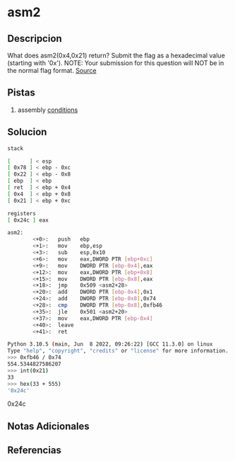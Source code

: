 # asm2

## Descripcion
What does asm2(0x4,0x21) return? Submit the flag as a hexadecimal value (starting with '0x'). NOTE: Your submission for this question will NOT be in the normal flag format. [Source](https://jupiter.challenges.picoctf.org/static/7e3eb2f90200ac88126f62ceb4bc3948/test.S)

## Pistas
1. assembly [conditions](https://www.tutorialspoint.com/assembly_programming/assembly_conditions.htm)

## Solucion 
```bash
stack

[      ] < esp
[ 0x78 ] < ebp - 0xc
[ 0x22 ] < ebp - 0x8
[ ebp  ] < ebp
[ ret  ] < ebp + 0x4
[ 0x4  ] < ebp + 0x8
[ 0x21 ] < ebp + 0xc

registers
[ 0x24c ] eax

asm2:
        <+0>:   push   ebp
        <+1>:   mov    ebp,esp
        <+3>:   sub    esp,0x10
        <+6>:   mov    eax,DWORD PTR [ebp+0xc]
        <+9>:   mov    DWORD PTR [ebp-0x4],eax
        <+12>:  mov    eax,DWORD PTR [ebp+0x8]
        <+15>:  mov    DWORD PTR [ebp-0x8],eax
        <+18>:  jmp    0x509 <asm2+28>
        <+20>:  add    DWORD PTR [ebp-0x4],0x1
        <+24>:  add    DWORD PTR [ebp-0x8],0x74
        <+28>:  cmp    DWORD PTR [ebp-0x8],0xfb46
        <+35>:  jle    0x501 <asm2+20>
        <+37>:  mov    eax,DWORD PTR [ebp-0x4]
        <+40>:  leave  
        <+41>:  ret    
```
```bash
Python 3.10.5 (main, Jun  8 2022, 09:26:22) [GCC 11.3.0] on linux
Type "help", "copyright", "credits" or "license" for more information.
>>> 0xfb46 / 0x74
554.5344827586207
>>> int(0x21)
33
>>> hex(33 + 555)
'0x24c'
```
0x24c
## Notas Adicionales

## Referencias